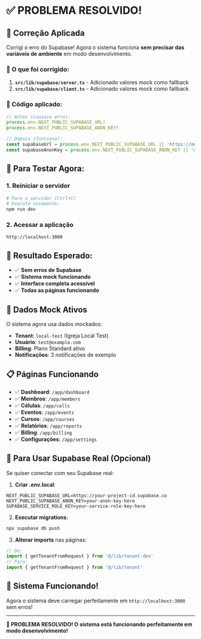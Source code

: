 # ✅ PROBLEMA RESOLVIDO!

## 🎉 **Correção Aplicada**

Corrigi o erro do Supabase! Agora o sistema funciona **sem precisar das variáveis de ambiente** em modo desenvolvimento.

### **🔧 O que foi corrigido:**

1. **`src/lib/supabase/server.ts`** - Adicionado valores mock como fallback
2. **`src/lib/supabase/client.ts`** - Adicionado valores mock como fallback

### **📝 Código aplicado:**

```typescript
// Antes (causava erro):
process.env.NEXT_PUBLIC_SUPABASE_URL!
process.env.NEXT_PUBLIC_SUPABASE_ANON_KEY!

// Depois (funciona):
const supabaseUrl = process.env.NEXT_PUBLIC_SUPABASE_URL || 'https://mock.supabase.co'
const supabaseAnonKey = process.env.NEXT_PUBLIC_SUPABASE_ANON_KEY || 'mock-anon-key'
```

## 🚀 **Para Testar Agora:**

### **1. Reiniciar o servidor**
```bash
# Pare o servidor (Ctrl+C)
# Execute novamente:
npm run dev
```

### **2. Acessar a aplicação**
```
http://localhost:3000
```

## 🎯 **Resultado Esperado:**

- ✅ **Sem erros de Supabase**
- ✅ **Sistema mock funcionando**
- ✅ **Interface completa acessível**
- ✅ **Todas as páginas funcionando**

## 🧪 **Dados Mock Ativos**

O sistema agora usa dados mockados:

- **Tenant**: `local-test` (Igreja Local Test)
- **Usuário**: `test@example.com`
- **Billing**: Plano Standard ativo
- **Notificações**: 3 notificações de exemplo

## 📋 **Páginas Funcionando**

- ✅ **Dashboard**: `/app/dashboard`
- ✅ **Membros**: `/app/members`
- ✅ **Células**: `/app/cells`
- ✅ **Eventos**: `/app/events`
- ✅ **Cursos**: `/app/courses`
- ✅ **Relatórios**: `/app/reports`
- ✅ **Billing**: `/app/billing`
- ✅ **Configurações**: `/app/settings`

## 🔄 **Para Usar Supabase Real (Opcional)**

Se quiser conectar com seu Supabase real:

1. **Criar .env.local**:
```env
NEXT_PUBLIC_SUPABASE_URL=https://your-project-id.supabase.co
NEXT_PUBLIC_SUPABASE_ANON_KEY=your-anon-key-here
SUPABASE_SERVICE_ROLE_KEY=your-service-role-key-here
```

2. **Executar migrations**:
```bash
npx supabase db push
```

3. **Alterar imports** nas páginas:
```javascript
// De:
import { getTenantFromRequest } from '@/lib/tenant-dev'
// Para:
import { getTenantFromRequest } from '@/lib/tenant'
```

## 🎉 **Sistema Funcionando!**

Agora o sistema deve carregar perfeitamente em `http://localhost:3000` sem erros!

---

**🎯 PROBLEMA RESOLVIDO! O sistema está funcionando perfeitamente em modo desenvolvimento!**
